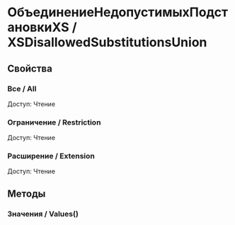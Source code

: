 
# ОбъединениеНедопустимыхПодстановкиXS / XSDisallowedSubstitutionsUnion
      

      
## Свойства
    
### Все / All
Доступ: Чтение
### Ограничение / Restriction
Доступ: Чтение
### Расширение / Extension
Доступ: Чтение
## Методы
    
### Значения / Values()
    
    
